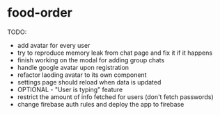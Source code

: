 # food-order

TODO:

- add avatar for every user
- try to reproduce memory leak from chat page and fix it if it happens
- finish working on the modal for adding group chats
- handle google avatar upon registration
- refactor laoding avatar to its own component
- settings page should reload when data is updated
- OPTIONAL - "User is typing" feature
- restrict the amount of info fetched for users (don't fetch passwords)
- change firebase auth rules and deploy the app to firebase
